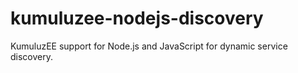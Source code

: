 # kumuluzee-nodejs-discovery
KumuluzEE support for Node.js and JavaScript for dynamic service discovery.
